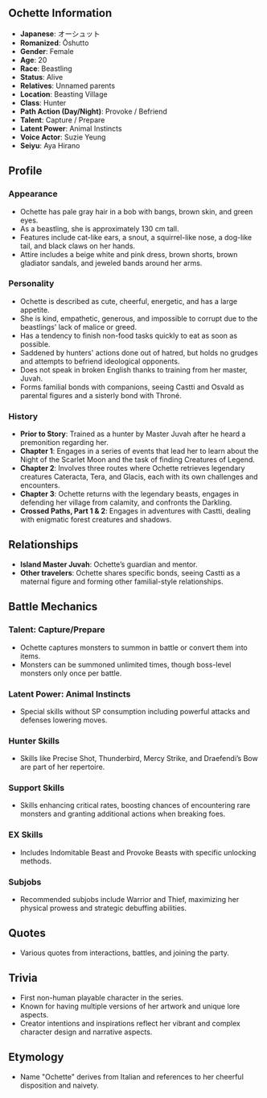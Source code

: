 ## Ochette Information

- **Japanese**: オーシュット
- **Romanized**: Ōshutto
- **Gender**: Female
- **Age**: 20
- **Race**: Beastling
- **Status**: Alive
- **Relatives**: Unnamed parents
- **Location**: Beasting Village
- **Class**: Hunter
- **Path Action (Day/Night)**: Provoke / Befriend
- **Talent**: Capture / Prepare
- **Latent Power**: Animal Instincts
- **Voice Actor**: Suzie Yeung
- **Seiyu**: Aya Hirano

## Profile

### Appearance
- Ochette has pale gray hair in a bob with bangs, brown skin, and green eyes.
- As a beastling, she is approximately 130 cm tall.
- Features include cat-like ears, a snout, a squirrel-like nose, a dog-like tail, and black claws on her hands.
- Attire includes a beige white and pink dress, brown shorts, brown gladiator sandals, and jeweled bands around her arms.

### Personality
- Ochette is described as cute, cheerful, energetic, and has a large appetite.
- She is kind, empathetic, generous, and impossible to corrupt due to the beastlings' lack of malice or greed.
- Has a tendency to finish non-food tasks quickly to eat as soon as possible.
- Saddened by hunters' actions done out of hatred, but holds no grudges and attempts to befriend ideological opponents.
- Does not speak in broken English thanks to training from her master, Juvah.
- Forms familial bonds with companions, seeing Castti and Osvald as parental figures and a sisterly bond with Throné.

### History
- **Prior to Story**: Trained as a hunter by Master Juvah after he heard a premonition regarding her.
- **Chapter 1**: Engages in a series of events that lead her to learn about the Night of the Scarlet Moon and the task of finding Creatures of Legend.
- **Chapter 2**: Involves three routes where Ochette retrieves legendary creatures Cateracta, Tera, and Glacis, each with its own challenges and encounters.
- **Chapter 3**: Ochette returns with the legendary beasts, engages in defending her village from calamity, and confronts the Darkling.
- **Crossed Paths, Part 1 & 2**: Engages in adventures with Castti, dealing with enigmatic forest creatures and shadows.

## Relationships
- **Island Master Juvah**: Ochette’s guardian and mentor.
- **Other travelers**: Ochette shares specific bonds, seeing Castti as a maternal figure and forming other familial-style relationships.

## Battle Mechanics

### Talent: Capture/Prepare
- Ochette captures monsters to summon in battle or convert them into items.
- Monsters can be summoned unlimited times, though boss-level monsters only once per battle.

### Latent Power: Animal Instincts
- Special skills without SP consumption including powerful attacks and defenses lowering moves.

### Hunter Skills
- Skills like Precise Shot, Thunderbird, Mercy Strike, and Draefendi’s Bow are part of her repertoire.

### Support Skills
- Skills enhancing critical rates, boosting chances of encountering rare monsters and granting additional actions when breaking foes.

### EX Skills
- Includes Indomitable Beast and Provoke Beasts with specific unlocking methods.

### Subjobs
- Recommended subjobs include Warrior and Thief, maximizing her physical prowess and strategic debuffing abilities.

## Quotes
- Various quotes from interactions, battles, and joining the party.

## Trivia
- First non-human playable character in the series.
- Known for having multiple versions of her artwork and unique lore aspects.
- Creator intentions and inspirations reflect her vibrant and complex character design and narrative aspects.

## Etymology
- Name "Ochette" derives from Italian and references to her cheerful disposition and naivety.
